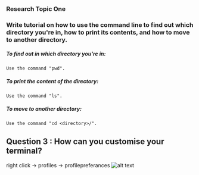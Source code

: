 
### Research Topic One  




### Write tutorial on how to use the command line to find out which directory you're in, how to print its contents, and how to move to another directory.

##### To find out in which directory you're in:

```
Use the command "pwd".
```

##### To print the content of the directory:

```
Use the command "ls".
```

##### To move to another directory:

```
Use the command "cd <directory>/".
```

## Question 3 : How can you customise your terminal?
  right click ->  profiles -> profilepreferances
 ![alt text](http://cdn.makeuseof.com/wp-content/uploads/2016/08/Ubuntu-Plain-Term-e1471581643714.jpg?663fb1)
